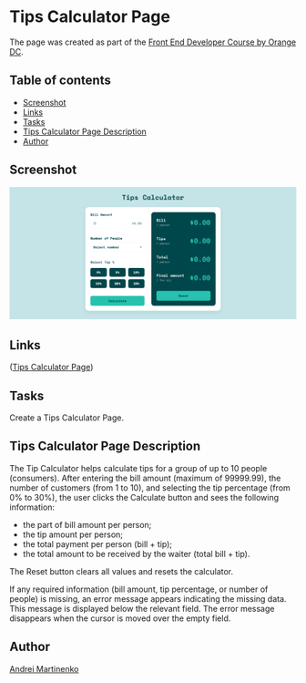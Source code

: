 # Tips Calculator Page

The page was created as part of the [Front End Developer Course by Orange DC](https://digitalcenter.orange.md/).

## Table of contents
- [Screenshot](#screenshot)
- [Links](#links)
- [Tasks](#tasks)
- [Tips Calculator Page Description](#tips-calculator-page-description)
- [Author](#author)

## Screenshot

![](./images/screenshot.png)

## Links

([Tips Calculator Page](https://axinitm.github.io/ODC-Tips-Calculator/))

## Tasks
Create a Tips Calculator Page. 

## Tips Calculator Page Description
The Tip Calculator helps calculate tips for a group of up to 10 people (consumers). After entering the bill amount (maximum of 99999.99), the number of customers (from 1 to 10), and selecting the tip percentage (from 0% to 30%), the user clicks the Calculate button and sees the following information:
- the part of bill amount per person;
- the tip amount per person;
- the total payment per person (bill + tip);
- the total amount to be received by the waiter (total bill + tip).

The Reset button clears all values and resets the calculator.

If any required information (bill amount, tip percentage, or number of people) is missing, an error message appears indicating the missing data. This message is displayed below the relevant field. The error message disappears when the cursor is moved over the empty field.

## Author

[Andrei Martinenko](https://github.com/AxinitM)
